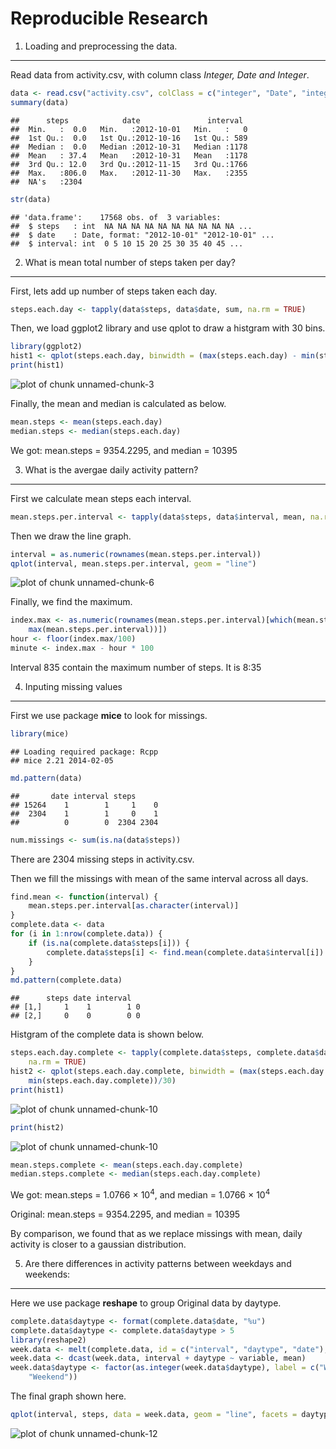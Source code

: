 Reproducible Research
======================

1. Loading and preprocessing the data.
----------------------
Read data from activity.csv, with column class *Integer, Date and Integer*.


```r
data <- read.csv("activity.csv", colClass = c("integer", "Date", "integer"))
summary(data)
```

```
##      steps            date               interval   
##  Min.   :  0.0   Min.   :2012-10-01   Min.   :   0  
##  1st Qu.:  0.0   1st Qu.:2012-10-16   1st Qu.: 589  
##  Median :  0.0   Median :2012-10-31   Median :1178  
##  Mean   : 37.4   Mean   :2012-10-31   Mean   :1178  
##  3rd Qu.: 12.0   3rd Qu.:2012-11-15   3rd Qu.:1766  
##  Max.   :806.0   Max.   :2012-11-30   Max.   :2355  
##  NA's   :2304
```

```r
str(data)
```

```
## 'data.frame':	17568 obs. of  3 variables:
##  $ steps   : int  NA NA NA NA NA NA NA NA NA NA ...
##  $ date    : Date, format: "2012-10-01" "2012-10-01" ...
##  $ interval: int  0 5 10 15 20 25 30 35 40 45 ...
```

2. What is mean total number of steps taken per day?
----------------------

First, lets add up number of steps taken each day.


```r
steps.each.day <- tapply(data$steps, data$date, sum, na.rm = TRUE)
```


Then, we load ggplot2 library and use qplot to draw a histgram with 30 bins.


```r
library(ggplot2)
hist1 <- qplot(steps.each.day, binwidth = (max(steps.each.day) - min(steps.each.day))/30)
print(hist1)
```

![plot of chunk unnamed-chunk-3](figure/unnamed-chunk-3.png) 


Finally, the mean and median is calculated as below.


```r
mean.steps <- mean(steps.each.day)
median.steps <- median(steps.each.day)
```


We got: mean.steps = 9354.2295, and median = 10395 

3. What is the avergae daily activity pattern?
----------------------

First we calculate mean steps each interval.


```r
mean.steps.per.interval <- tapply(data$steps, data$interval, mean, na.rm = TRUE)
```

Then we draw the line graph.


```r
interval = as.numeric(rownames(mean.steps.per.interval))
qplot(interval, mean.steps.per.interval, geom = "line")
```

![plot of chunk unnamed-chunk-6](figure/unnamed-chunk-6.png) 


Finally, we find the maximum.


```r
index.max <- as.numeric(rownames(mean.steps.per.interval)[which(mean.steps.per.interval == 
    max(mean.steps.per.interval))])
hour <- floor(index.max/100)
minute <- index.max - hour * 100
```


Interval 835 contain the maximum number of steps.
It is 8:35

4. Inputing missing values
----------------------

First we use package **mice** to look for missings.


```r
library(mice)
```

```
## Loading required package: Rcpp
## mice 2.21 2014-02-05
```

```r
md.pattern(data)
```

```
##       date interval steps     
## 15264    1        1     1    0
##  2304    1        1     0    1
##          0        0  2304 2304
```

```r
num.missings <- sum(is.na(data$steps))
```


There are 2304 missing steps in activity.csv.

Then we fill the missings with mean of the same interval across all days.


```r
find.mean <- function(interval) {
    mean.steps.per.interval[as.character(interval)]
}
complete.data <- data
for (i in 1:nrow(complete.data)) {
    if (is.na(complete.data$steps[i])) {
        complete.data$steps[i] <- find.mean(complete.data$interval[i])
    }
}
md.pattern(complete.data)
```

```
##      steps date interval  
## [1,]     1    1        1 0
## [2,]     0    0        0 0
```


Histgram of the complete data is shown below.


```r
steps.each.day.complete <- tapply(complete.data$steps, complete.data$date, sum, 
    na.rm = TRUE)
hist2 <- qplot(steps.each.day.complete, binwidth = (max(steps.each.day.complete) - 
    min(steps.each.day.complete))/30)
print(hist1)
```

![plot of chunk unnamed-chunk-10](figure/unnamed-chunk-101.png) 

```r
print(hist2)
```

![plot of chunk unnamed-chunk-10](figure/unnamed-chunk-102.png) 

```r
mean.steps.complete <- mean(steps.each.day.complete)
median.steps.complete <- median(steps.each.day.complete)
```


We got:   mean.steps = 1.0766 &times; 10<sup>4</sup>, and median = 1.0766 &times; 10<sup>4</sup> 

Original: mean.steps = 9354.2295, and median = 10395 

By comparison, we found that as we replace missings with mean, daily activity is closer to a gaussian distribution. 


5. Are there differences in activity patterns between weekdays and weekends:
----------------------

Here we use package **reshape** to group Original data by daytype.


```r
complete.data$daytype <- format(complete.data$date, "%u")
complete.data$daytype <- complete.data$daytype > 5
library(reshape2)
week.data <- melt(complete.data, id = c("interval", "daytype", "date"), measure.vars = c("steps"))
week.data <- dcast(week.data, interval + daytype ~ variable, mean)
week.data$daytype <- factor(as.integer(week.data$daytype), label = c("Weekday", 
    "Weekend"))
```


The final graph shown here.


```r
qplot(interval, steps, data = week.data, geom = "line", facets = daytype ~ .)
```

![plot of chunk unnamed-chunk-12](figure/unnamed-chunk-12.png) 

